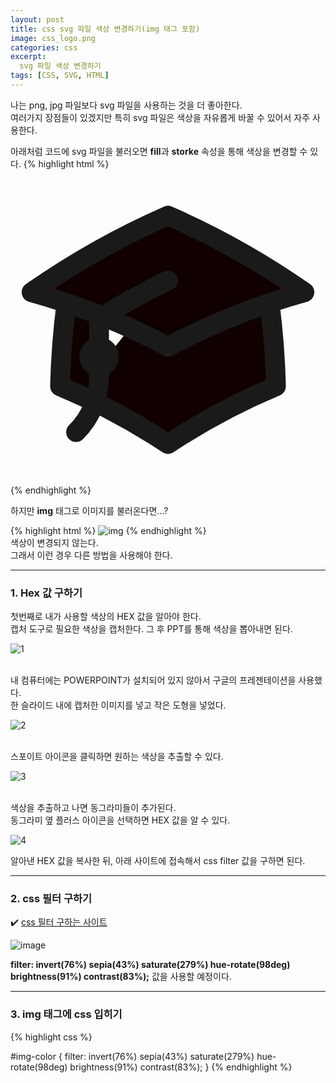 ```yaml
---
layout: post
title: css svg 파일 색상 변경하기(img 태그 포함)
image: css_logo.png
categories: css
excerpt: 
  svg 파일 색상 변경하기
tags: [CSS, SVG, HTML]
---
```


나는 png, jpg 파일보다 svg 파일을 사용하는 것을 더 좋아한다.  
여러가지 장점들이 있겠지만 특히 svg 파일은 색상을 자유롭게 바꿀 수 있어서 자주 사용한다.


아래처럼 코드에 svg 파일을 불러오면 **fill**과 **storke** 속성을 통해 색상을 변경할 수 있다. 
{% highlight html %}
<svg xmlns="http://www.w3.org/2000/svg" fill="#110000" viewBox="0 0 24 24" stroke-width="1.5" stroke="currentColor" class="w-6 h-6">
  <path stroke-linecap="round" stroke-linejoin="round" d="M4.26 10.147a60.436 60.436 0 00-.491 6.347A48.627 48.627 0 0112 20.904a48.627 48.627 0 018.232-4.41 60.46 60.46 0 00-.491-6.347m-15.482 0a50.57 50.57 0 00-2.658-.813A59.905 59.905 0 0112 3.493a59.902 59.902 0 0110.399 5.84c-.896.248-1.783.52-2.658.814m-15.482 0A50.697 50.697 0 0112 13.489a50.702 50.702 0 017.74-3.342M6.75 15a.75.75 0 100-1.5.75.75 0 000 1.5zm0 0v-3.675A55.378 55.378 0 0112 8.443m-7.007 11.55A5.981 5.981 0 006.75 15.75v-1.5" />
</svg>
{% endhighlight %}
<br />

하지만 **img** 태그로 이미지를 불러온다면...?

{% highlight html %}
<img src="https://avatars.githubusercontent.com/u/131967254?v=4" alt="img" fill="#110000" class="img-color"/>
{% endhighlight %}  
색상이 변경되지 않는다.  
그래서 이런 경우 다른 방법을 사용해야 한다.  

---

### 1. Hex 값 구하기
첫번째로 내가 사용할 색상의 HEX 값을 알아야 한다.  
캡처 도구로 필요한 색상을 캡처한다.
그 후 PPT를 통해 색상을 뽑아내면 된다.

![1](https://github.com/DaYoung-woo/DaYoung-woo.github.io/assets/131967254/fd840150-84fd-4084-9041-81e22a1491db)  
<br/>

내 컴퓨터에는 POWERPOINT가 설치되어 있지 않아서 구글의 프레젠테이션을 사용했다.  
한 슬라이드 내에 캡처한 이미지를 넣고 작은 도형을 넣었다.  

![2](https://github.com/DaYoung-woo/DaYoung-woo.github.io/assets/131967254/44a12d91-1ed8-4663-a307-e1f9c02bca7d)  
<br/>

스포이트 아이콘을 클릭하면 원하는 색상을 추출할 수 있다.  

![3](https://github.com/DaYoung-woo/DaYoung-woo.github.io/assets/131967254/f7baf522-e688-4f96-b0b6-cef593cc22e3)  
<br/>

색상을 추출하고 나면 동그라미들이 추가된다.  
동그라미 옆 플러스 아이콘을 선택하면 HEX 값을 알 수 있다.  

![4](https://github.com/DaYoung-woo/DaYoung-woo.github.io/assets/131967254/dd66320a-a0b6-4d5e-a3df-8d83640a176d)  

알아낸 HEX 값을 복사한 뒤, 아래 사이트에 접속해서 css filter 값을 구하면 된다.  

---

### 2. css 필터 구하기

✔️ [css 필터 구하는 사이트](https://codepen.io/sosuke/pen/Pjoqqp)

![image](https://github.com/DaYoung-woo/DaYoung-woo.github.io/assets/131967254/178ca7da-af6f-401b-b181-1356b5c721ee)  

**filter: invert(76%) sepia(43%) saturate(279%) hue-rotate(98deg) brightness(91%) contrast(83%);** 값을 사용할 예정이다.  

---

### 3. img 태그에 css 입히기

{% highlight css %}

#img-color {
  filter: invert(76%) sepia(43%) saturate(279%) hue-rotate(98deg) brightness(91%) contrast(83%);
}
{% endhighlight %}